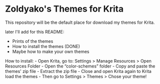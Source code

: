 # Zoldyako's Themes for Krita

This repository will be the default place for download my themes for Krita. 

later I'll add for this README:
- Prints of the themes
- How to install the themes (DONE)
- Maybe how to make your own themes

How to install:
    - Open Krita, go to: Settings > Manage Resources > Open Resources Folder
    - Open the “color-schemes” folder
    - Copy and paste the themes' zip file
    - Extract the zip file
    - Close and open Krita again to Krita load the themes
    - Then go to Settings > Themes > Chose your theme!
